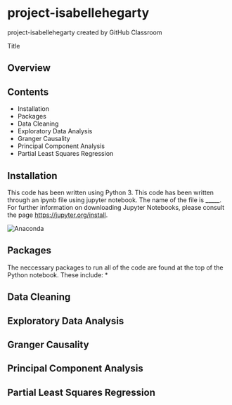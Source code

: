 # project-isabellehegarty
project-isabellehegarty created by GitHub Classroom

Title

Overview
--------


Contents
---------
 * Installation
 * Packages
 * Data Cleaning
 * Exploratory Data Analysis
 * Granger Causality
 * Principal Component Analysis
 * Partial Least Squares Regression
 
Installation
------------
This code has been written using Python 3. This code has been written through an ipynb file using jupyter notebook. The name of the file is _____. For further information on downloading Jupyter Notebooks, please consult the page https://jupyter.org/install.

![Anaconda](https://user-images.githubusercontent.com/105735184/180827327-47605746-eda9-4216-8978-108477c2221f.png)

Packages
--------
The neccessary packages to run all of the code are found at the top of the Python notebook. These include:
*

Data Cleaning
------------

Exploratory Data Analysis
-------------------------

Granger Causality
-----------------

Principal Component Analysis
----------------------------

Partial Least Squares Regression
--------------------------------
